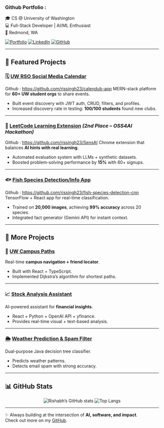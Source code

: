 ### Github Portfolio :

🎓 CS @ University of Washington  
💻 Full-Stack Developer | AI/ML Enthusiast  
📍 Redmond, WA  

[![Portfolio](https://img.shields.io/badge/Portfolio-000?style=for-the-badge&logo=vercel&logoColor=white)](https://rscsportfolio.vercel.app)  [![LinkedIn](https://img.shields.io/badge/LinkedIn-0077B5?style=for-the-badge&logo=linkedin&logoColor=white)](https://www.linkedin.com/in/rishabh-singh-411496270/)  [![GitHub](https://img.shields.io/badge/GitHub-181717?style=for-the-badge&logo=github&logoColor=white)](https://github.com/rissingh23)  

---

## 🚀 Featured Projects  

### 🗓️ [UW RSO Social Media Calendar](https://calendub-app.vercel.app) 
Github : https://github.com/rissingh23/calendub-app
MERN-stack platform for **60+ UW student orgs** to share events.  
- Built event discovery with JWT auth, CRUD, filters, and profiles.  
- Increased discovery rate in testing: **100/100 students** found new clubs.  

---

### 🧩 [LeetCode Learning Extension](https://youtu.be/YhLaJVf3ZGQ) *(2nd Place – OSS4AI Hackathon)* 
Github : https://github.com/rissingh23/SensAI
Chrome extension that balances **AI hints with real learning**.  
- Automated evaluation system with LLMs + synthetic datasets.  
- Boosted problem-solving performance by **15%** with 60+ signups.  

---

### 🐟 [Fish Species Detection/Info App](https://www.veed.io/view/bf5bec65-5087-4d32-acf8-2edd4e1cbaa6)  
Github : https://github.com/rissingh23/fish-species-detection-cnn
TensorFlow + React app for real-time classification.  
- Trained on **20,000 images**, achieving **99% accuracy** across 20 species.  
- Integrated fact generator (Gemini API) for instant context.  

---

## 📂 More Projects  

### 📍 [UW Campus Paths](https://github.com/rissingh23/uw-campus-pathfinder-friend-locator)  
Real-time **campus navigation + friend locator**.  
- Built with React + TypeScript.  
- Implemented Dijkstra’s algorithm for shortest paths.  

---

### 📈 [Stock Analysis Assistant](https://github.com/rissingh23/AI-Financial-Assistant-visual-text)  
AI-powered assistant for **financial insights**.  
- React + Python + OpenAI API + yfinance.  
- Provides real-time visual + text-based analysis.  

---

### 🌦️ [Weather Prediction & Spam Filter](https://github.com/rissingh23/spam-weather-classifier)  
Dual-purpose Java decision tree classifier.  
- Predicts weather patterns.  
- Detects email spam with strong accuracy.  

---

## 📊 GitHub Stats  

<p align="center">
  <img alt="Rishabh’s GitHub stats" src="https://github-readme-stats.vercel.app/api?username=rissingh23&show_icons=true&theme=radical" />
  <img alt="Top Langs" src="https://github-readme-stats.vercel.app/api/top-langs/?username=rissingh23&layout=compact&theme=radical" />
</p>

---

✨ Always building at the intersection of **AI, software, and impact**.  
Check out more on my [GitHub](https://github.com/rissingh23).
